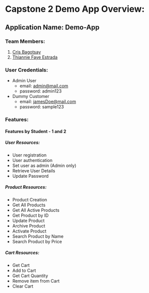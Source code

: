 # Capstone 2 Demo App Overview:
## Application Name: Demo-App
### Team Members:
1. [Cris Bagotsay](https://git.zuitt.co/bagotsaycg)
2. [Thiannie Faye Estrada](https://git.zuitt.co/thianniefayewong.estrada)
### User Credentials:
- Admin User
    - email: admin@mail.com
    - password: admin123
- Dummy Customer
    - email: jamesDoe@mail.com
    - password: sample123

### Features:
#### Features by Student - 1 and 2
##### User Resources:
- User registration
- User authentication
- Set user as admin (Admin only)
- Retrieve User Details
- Update Password

##### Product Resources:
- Product Creation
- Get All Products
- Get All Active Products
- Get Product by ID
- Update Product
- Archive Product
- Activate Product
- Search Product by Name
- Search Product by Price

##### Cart Resources:
- Get Cart
- Add to Cart 
- Get Cart Quantity
- Remove item from Cart
- Clear Cart




